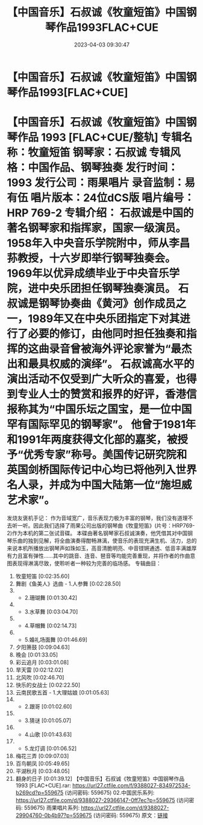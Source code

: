 ﻿---
title: 【中国音乐】石叔诚《牧童短笛》中国钢琴作品1993FLAC+CUE
date: 2023-04-03 09:30:47
categories: 古典音乐、新世纪、纯音雅乐
tags: 纯音雅乐
---
# 【中国音乐】石叔诚《牧童短笛》中国钢琴作品1993[FLAC+CUE]

【中国音乐】石叔诚《牧童短笛》中国钢琴作品 1993
[FLAC+CUE/整轨]
专辑名称：牧童短笛
钢琴家：石叔诚
专辑风格：中国作品、钢琴独奏
发行时间：1993
发行公司：雨果唱片
录音监制：易有伍
唱片版本：24位dCS版
唱片编号：HRP 769-2
专辑介绍：
石叔诚是中国的著名钢琴家和指挥家，国家一级演员。1958年入中央音乐学院附中，师从李昌荪教授，十六岁即举行钢琴独奏会。1969年以优异成绩毕业于中央音乐学院，进中央乐团担任钢琴独奏演员。
石叔诚是钢琴协奏曲《黄河》创作成员之一，1989年又在中央乐团指定下对其进行了必要的修订，由他同时担任独奏和指挥的这曲录音曾被海外评论家誉为“最杰出和最具权威的演绎”。
石叔诚高水平的演出活动不仅受到广大听众的喜爱，也得到专业人士的赞赏和报界的好评，香港信报称其为“中国乐坛之国宝，是一位中国罕有国际罕见的钢琴家”。
他曾于1981年和1991年两度获得文化部的嘉奖，被授予“优秀专家”称号。美国传记研究院和英国剑桥国际传记中心均已将他列入世界名人录，并成为中国大陆第一位“施坦威艺术家”。
========================================================
发烧友褒机手记：
作为音域宽广，音乐表现力极为丰富的钢琴，我们没有道理不去听一听。因此我们选择了雨果公司出版的钢琴曲《牧童短笛》(片号：HRP769-2)作为本机的第二张试音碟。
本碟由著名钢琴家石叔诚演奏，他凭借其对中国钢琴乐曲的独到见解，将全曲演奏得酣畅淋漓，使音乐的表现充满生机、活力，总的来说本机所播放出钢琴声如珠如玉，高音清脆明亮、中音铿锵通透、低音丰满雄厚有力且富有弹性……其中的跳音、连音、琶音等均能完善重现，并将作者的作曲意图表现得淋漓尽致，使聆听者一种较为完善的临场感。
专辑曲目：
01. 牧童短笛 [0:02:35.60]
02. 舞剧《鱼美人》选曲 - 1.人参舞 [0:02:28.50]
03. - 2.珊瑚舞 [0:01:30.42]
04. - 3.水草舞 [0:03:04.70]
05. - 4.草帽舞 [0:02:14.73]
06. - 5.婚礼场面舞 [0:01:46.69]
07. 夕阳箫鼓 [0:09:04.63]
08. 晚会 [0:01:33.05]
09. 彩云追月 [0:03:01.08]
10. 旱天雷 [0:02:12.02]
11. 北风吹 [0:02:46.70]
12. 快乐的女战士 [0:02:22.50]
13. 云南民歌五首 - 1.大理姑娘 [0:01:05.63]
14. - 2.跟哥 [0:01:02.60]
15. - 3.猜谜 [0:01:05.07]
16. - 4.山歌 [0:01:43.63]
17. - 5.龙灯调 [0:01:06.52]
18. 梅花三弄 [0:09:07.03]
19. 百鸟朝凤 [0:05:49.65]
20. 平湖秋月 [0:03:48.05]
21. 翻身的日子 [0:01:39.12]
【中国音乐】石叔诚《牧童短笛》中国钢琴作品 1993 [FLAC+CUE].rar: https://url27.ctfile.com/f/9388027-834972534-b269cd?p=559675
(访问密码: 559675)
02.中国民乐系列: https://url27.ctfile.com/d/9388027-29366147-0ff7ec?p=559675
(访问密码: 559675)
雨果唱片系列: https://url27.ctfile.com/d/9388027-29904760-0b4b97?p=559675
(访问密码: 559675)
原文：[链接](https://blog.sina.com.cn/s/blog_1647c7e760103119v.html)